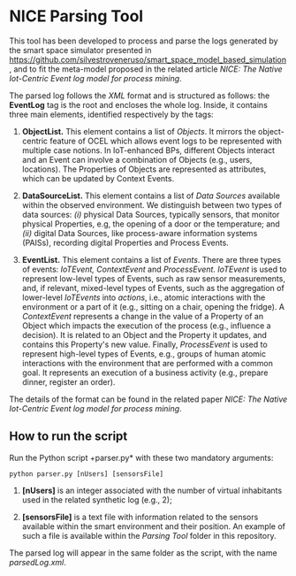 # NICE Parsing Tool

This tool has been developed to process and parse the logs generated by the smart space simulator presented in https://github.com/silvestroveneruso/smart_space_model_based_simulation, and to fit the meta-model proposed in the related article *NICE: The Native Iot-Centric Event log model for process mining*.

The parsed log follows the *XML* format and is structured as follows: the **EventLog** tag is the root and encloses the whole log. Inside, it contains three main elements, identified respectively by the tags:
1. **ObjectList.** This element contains a list of *Objects*. It mirrors the object-centric feature of OCEL which allows event logs to be represented with multiple case notions. 
In IoT-enhanced BPs, different Objects interact and an Event can involve a combination of Objects (e.g., users, locations). The Properties of Objects are represented as attributes, which can be updated by Context Events.

2. **DataSourceList.** This element contains a list of *Data Sources* available within the observed environment.
We distinguish between two types of data sources: *(i)* physical Data Sources, typically sensors, that monitor physical Properties, e.g, the opening of a door or the temperature; and *(ii)* digital Data Sources, like process-aware information systems (PAISs), recording digital Properties and Process Events.

3. **EventList.** This element contains a list of *Events*. There are three types of events: *IoTEvent, ContextEvent* and *ProcessEvent. IoTEvent* is used to represent low-level types of Events, such as raw sensor measurements, and, if relevant, mixed-level types of Events, such as the aggregation of lower-level *IoTEvents* into *actions*, i.e., atomic interactions with the environment or a part of it (e.g., sitting on a chair, opening the fridge). A *ContextEvent* represents a change in the value of a Property of an Object which impacts the execution of the process (e.g., influence a decision). It is related to an Object and the Property it updates, and contains this Property's new value. Finally, *ProcessEvent* is used to represent high-level types of Events, e.g., groups of human atomic interactions with the environment that are performed with a common goal. It represents an execution of a business activity (e.g., prepare dinner, register an order).

The details of the format can be found in the related paper *NICE: The Native Iot-Centric Event log model for process mining*.

## How to run the script
Run the Python script +parser.py* with these two mandatory arguments:
```
python parser.py [nUsers] [sensorsFile]
```
1. **[nUsers]** is an integer associated with the number of virtual inhabitants used in the related synthetic log (e.g., 2);

2. **[sensorsFile]** is a text file with information related to the sensors available within the smart environment and their position. An example of such a file is available within the *Parsing Tool* folder in this repository.

The parsed log will appear in the same folder as the script, with the name *parsedLog.xml*.
